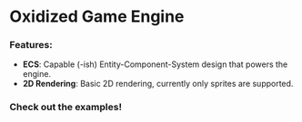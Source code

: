 # Oxidized Game Engine

### Features:

* **ECS**: Capable (-ish) Entity-Component-System design that powers the engine.
* **2D Rendering**: Basic 2D rendering, currently only sprites are supported.

### Check out the examples!
